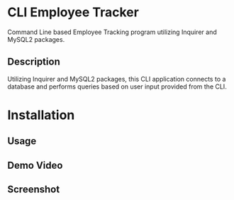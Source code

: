 # CLI Employee Tracker
Command Line based Employee Tracking program utilizing Inquirer and MySQL2 packages.

## Description
Utilizing Inquirer and MySQL2 packages, this CLI application connects to a database and performs queries based on user input provided from the CLI.

# Installation

## Usage

## Demo Video

## Screenshot